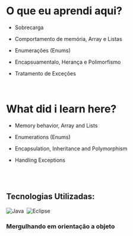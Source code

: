 # O que eu aprendi aqui?


 - Sobrecarga
 
 - Comportamento de memória, Array e Listas

 - Enumerações (Enums)

 - Encapsuamentalo, Herança e Polimorfismo

 - Tratamento de Exceções
 <br>
 
 # What did i learn here?
 
 - Memory behavior, Array and Lists

 - Enumerations (Enums)

 - Encapsulation, Inheritance and Polymorphism

 - Handling Exceptions
 
<br><br>
## Tecnologias Utilizadas:

![Java](https://img.shields.io/badge/Java-ED8B00?style=for-the-badge&logo=java&logoColor=white")&nbsp;
![Eclipse](https://img.shields.io/badge/Eclipse-FE7A16.svg?style=for-the-badge&logo=Eclipse&logoColor=white)

### Mergulhando em orientação a objeto
